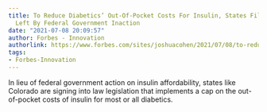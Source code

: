 ```yaml
---
title: To Reduce Diabetics’ Out-Of-Pocket Costs For Insulin, States Fill The Void
  Left By Federal Government Inaction
date: "2021-07-08 20:09:57"
author: Forbes - Innovation
authorlink: https://www.forbes.com/sites/joshuacohen/2021/07/08/to-reduce-diabetics-out-of-pocket-costs-for-insulin-states-fill-the-void-left-by-federal-government-inaction/
tags:
- Forbes-Innovation
---
```

In lieu of federal government action on insulin affordability, states like Colorado are signing into law legislation that implements a cap on the out-of-pocket costs of insulin for most or all diabetics.